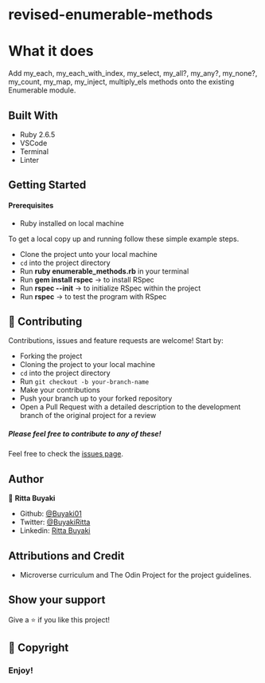 # revised-enumerable-methods

# What it does
Add my_each, my_each_with_index, my_select, my_all?, my_any?, my_none?, my_count, my_map, my_inject, multiply_els methods onto the existing Enumerable module. 

## Built With
- Ruby 2.6.5
- VSCode
- Terminal
- Linter

## Getting Started

#### Prerequisites
- Ruby installed on local machine

To get a local copy up and running follow these simple example steps.
- Clone the project unto your local machine
- `cd` into the project directory
- Run **ruby enumerable_methods.rb** in your terminal 
- Run **gem install rspec** -> to install RSpec
- Run **rspec --init** -> to initialize RSpec within the project
- Run **rspec** -> to test the program with RSpec

## 🤝 Contributing

Contributions, issues and feature requests are welcome! Start by:
* Forking the project
* Cloning the project to your local machine
* `cd` into the project directory
* Run `git checkout -b your-branch-name`
* Make your contributions
* Push your branch up to your forked repository
* Open a Pull Request with a detailed description to the development branch of the original project for a review

##### Please feel free to contribute to any of these!

Feel free to check the [issues page](https://github.com/Buyaki01/revised-enumerable-methods/issues).

## Author

👤 **Ritta Buyaki**

- Github: [@Buyaki01](https://github.com/Buyaki01)
- Twitter: [@BuyakiRitta](https://twitter.com/BuyakiRitta)
- Linkedin: [Ritta Buyaki](https://www.linkedin.com/in/ritta-buyaki-b12904128/)

## Attributions and Credit
- Microverse curriculum and The Odin Project for the project guidelines.

## Show your support

Give a ⭐️ if you like this project!

## 📝 Copyright

### Enjoy!
